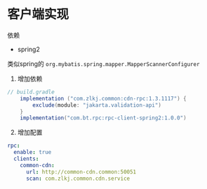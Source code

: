

# 客户端实现

依赖 
* spring2

类似spring的 `org.mybatis.spring.mapper.MapperScannerConfigurer`


1. 增加依赖
```groovy
// build.gradle
    implementation ("com.zlkj.common:cdn-rpc:1.3.1117") {
        exclude(module: "jakarta.validation-api")
    }
    implementation("com.bt.rpc:rpc-client-spring2:1.0.0")
```

2. 增加配置

```yaml
rpc:
  enable: true
  clients:
    common-cdn:
      url: http://common-cdn.common:50051
      scan: com.zlkj.common.cdn.service
```